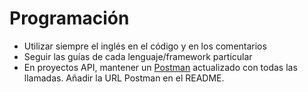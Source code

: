# Programación

* Utilizar siempre el inglés en el código y en los comentarios
* Seguir las guías de cada lenguaje/framework particular
* En proyectos API, mantener un [Postman](https://www.getpostman.com/) actualizado con todas las llamadas. Añadir la URL Postman en el README.
